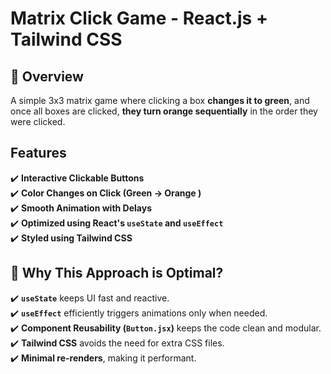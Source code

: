 #  Matrix Click Game - React.js + Tailwind CSS

## 📝 Overview
A simple 3x3 matrix game where clicking a box **changes it to green**, and once all boxes are clicked, **they turn orange sequentially** in the order they were clicked.

##  Features
✔️ **Interactive Clickable Buttons**  
✔️ **Color Changes on Click (Green  → Orange )**  
✔️ **Smooth Animation with Delays**  
✔️ **Optimized using React's `useState` and `useEffect`**  
✔️ **Styled using Tailwind CSS** 


## 🎯 Why This Approach is Optimal?

✔️ **`useState`** keeps UI fast and reactive.  
✔️ **`useEffect`** efficiently triggers animations only when needed.  
✔️ **Component Reusability (`Button.jsx`)** keeps the code clean and modular.  
✔️ **Tailwind CSS** avoids the need for extra CSS files.  
✔️ **Minimal re-renders**, making it performant.  
